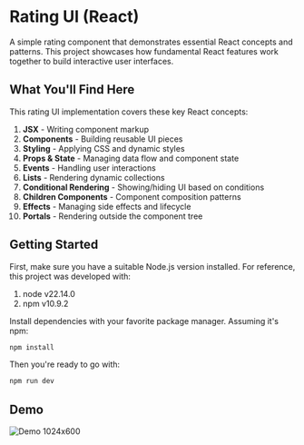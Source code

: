 # Rating UI (React)

A simple rating component that demonstrates essential React concepts and
patterns. This project showcases how fundamental React features work together
to build interactive user interfaces.

## What You'll Find Here

This rating UI implementation covers these key React concepts:

1. **JSX** - Writing component markup
2. **Components** - Building reusable UI pieces
3. **Styling** - Applying CSS and dynamic styles
4. **Props & State** - Managing data flow and component state
5. **Events** - Handling user interactions
6. **Lists** - Rendering dynamic collections
7. **Conditional Rendering** - Showing/hiding UI based on conditions
8. **Children Components** - Component composition patterns
9. **Effects** - Managing side effects and lifecycle
10. **Portals** - Rendering outside the component tree

## Getting Started

First, make sure you have a suitable Node.js version installed. For reference,
this project was developed with:

1. node v22.14.0
2. npm v10.9.2

Install dependencies with your favorite package manager. Assuming it's npm:

```sh
npm install
```

Then you're ready to go with:

```sh
npm run dev
```

## Demo

![Demo 1024x600](demo_1024x600.gif)
